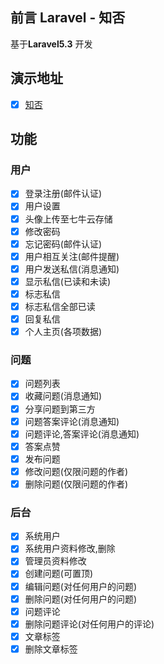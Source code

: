 ## 前言 Laravel - 知否
基于**Laravel5.3** 开发

## 演示地址 
- [x] [知否](http://www.bloodrosae.com)

## 功能

### 用户
- [x] 登录注册(邮件认证)
- [x] 用户设置
- [x] 头像上传至七牛云存储
- [x] 修改密码
- [x] 忘记密码(邮件认证)
- [x] 用户相互关注(邮件提醒)
- [x] 用户发送私信(消息通知)
- [x] 显示私信(已读和未读)
- [x] 标志私信
- [x] 标志私信全部已读
- [x] 回复私信
- [x] 个人主页(各项数据)

### 问题
- [x] 问题列表
- [x] 收藏问题(消息通知)
- [x] 分享问题到第三方
- [x] 问题答案评论(消息通知)
- [x] 问题评论,答案评论(消息通知)
- [x] 答案点赞
- [x] 发布问题
- [x] 修改问题(仅限问题的作者)
- [x] 删除问题(仅限问题的作者)

### 后台
- [x] 系统用户
- [x] 系统用户资料修改,删除
- [x] 管理员资料修改
- [x] 创建问题(可置顶)
- [x] 编辑问题(对任何用户的问题)
- [x] 删除问题(对任何用户的问题)
- [x] 问题评论
- [x] 删除问题评论(对任何用户的评论)
- [x] 文章标签
- [x] 删除文章标签